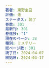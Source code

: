 ```yaml
---
著者: 東野圭吾
評価: 未
ステータス: 読了
巻数: 301
最新刊: 301
巻進捗: "1"
現在のページ: 38
種別: ミステリー
総ページ数: 301
読了日: 2024-04-07
開始日: 2024-03-17
---
```

